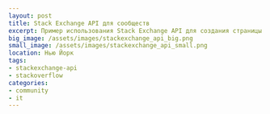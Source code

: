 ```yaml
---
layout: post
title: Stack Exchange API для сообществ
excerpt: Пример использования Stack Exchange API для создания страницы активности участников сообщества
big_image: /assets/images/stackexchange_api_big.png
small_image: /assets/images/stackexchange_api_small.png
location: Нью Йорк
tags:
- stackexchange-api
- stackoverflow
categories:
- community
- it
---
```



